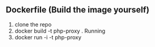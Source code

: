 ## Dockerfile (Build the image yourself)

1. clone the repo
2. docker build -t php-proxy .
Running 
1. docker run -i -t php-proxy
